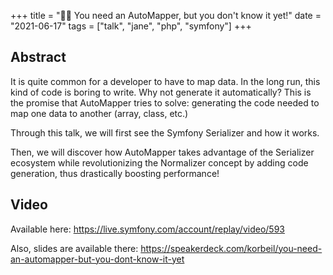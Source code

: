 +++
title = "🧑‍🔬 You need an AutoMapper, but you don't know it yet!"
date = "2021-06-17"
tags = ["talk", "jane", "php", "symfony"]
+++

## Abstract
It is quite common for a developer to have to map data. In the long run, this kind of code is boring to write. Why not generate it automatically? This is the promise that AutoMapper tries to solve: generating the code needed to map one data to another (array, class, etc.)

Through this talk, we will first see the Symfony Serializer and how it works.

Then, we will discover how AutoMapper takes advantage of the Serializer ecosystem while revolutionizing the Normalizer concept by adding code generation, thus drastically boosting performance! 

## Video

Available here: https://live.symfony.com/account/replay/video/593

Also, slides are available there: https://speakerdeck.com/korbeil/you-need-an-automapper-but-you-dont-know-it-yet
